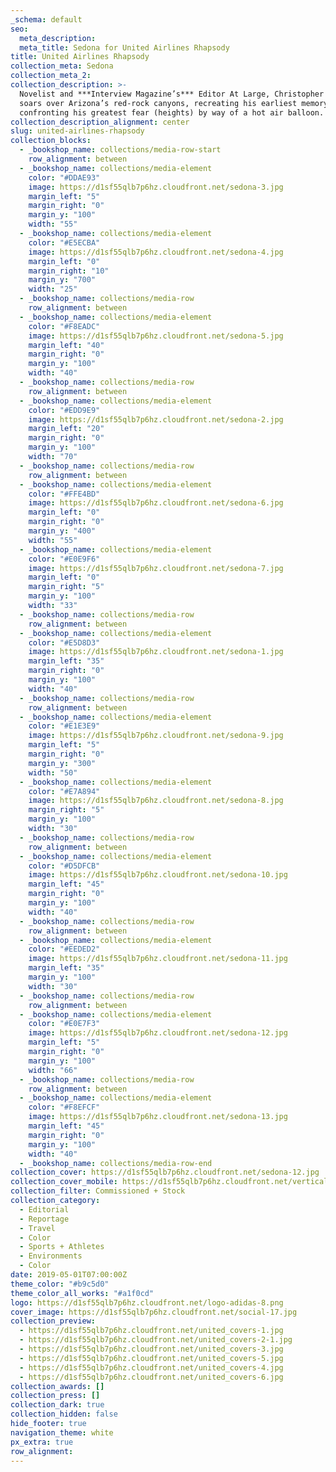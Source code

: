 ```yaml
---
_schema: default
seo:
  meta_description:
  meta_title: Sedona for United Airlines Rhapsody
title: United Airlines Rhapsody
collection_meta: Sedona
collection_meta_2:
collection_description: >-
  Novelist and ***Interview Magazine’s*** Editor At Large, Christopher Bollen
  soars over Arizona’s red-rock canyons, recreating his earliest memory and
  confronting his greatest fear (heights) by way of a hot air balloon.
collection_description_alignment: center
slug: united-airlines-rhapsody
collection_blocks:
  - _bookshop_name: collections/media-row-start
    row_alignment: between
  - _bookshop_name: collections/media-element
    color: "#DDAE93"
    image: https://d1sf55qlb7p6hz.cloudfront.net/sedona-3.jpg
    margin_left: "5"
    margin_right: "0"
    margin_y: "100"
    width: "55"
  - _bookshop_name: collections/media-element
    color: "#E5ECBA"
    image: https://d1sf55qlb7p6hz.cloudfront.net/sedona-4.jpg
    margin_left: "0"
    margin_right: "10"
    margin_y: "700"
    width: "25"
  - _bookshop_name: collections/media-row
    row_alignment: between
  - _bookshop_name: collections/media-element
    color: "#F8EADC"
    image: https://d1sf55qlb7p6hz.cloudfront.net/sedona-5.jpg
    margin_left: "40"
    margin_right: "0"
    margin_y: "100"
    width: "40"
  - _bookshop_name: collections/media-row
    row_alignment: between
  - _bookshop_name: collections/media-element
    color: "#EDD9E9"
    image: https://d1sf55qlb7p6hz.cloudfront.net/sedona-2.jpg
    margin_left: "20"
    margin_right: "0"
    margin_y: "100"
    width: "70"
  - _bookshop_name: collections/media-row
    row_alignment: between
  - _bookshop_name: collections/media-element
    color: "#FFE4BD"
    image: https://d1sf55qlb7p6hz.cloudfront.net/sedona-6.jpg
    margin_left: "0"
    margin_right: "0"
    margin_y: "400"
    width: "55"
  - _bookshop_name: collections/media-element
    color: "#E0E9F6"
    image: https://d1sf55qlb7p6hz.cloudfront.net/sedona-7.jpg
    margin_left: "0"
    margin_right: "5"
    margin_y: "100"
    width: "33"
  - _bookshop_name: collections/media-row
    row_alignment: between
  - _bookshop_name: collections/media-element
    color: "#E5D8D3"
    image: https://d1sf55qlb7p6hz.cloudfront.net/sedona-1.jpg
    margin_left: "35"
    margin_right: "0"
    margin_y: "100"
    width: "40"
  - _bookshop_name: collections/media-row
    row_alignment: between
  - _bookshop_name: collections/media-element
    color: "#E1E3E9"
    image: https://d1sf55qlb7p6hz.cloudfront.net/sedona-9.jpg
    margin_left: "5"
    margin_right: "0"
    margin_y: "300"
    width: "50"
  - _bookshop_name: collections/media-element
    color: "#E7A894"
    image: https://d1sf55qlb7p6hz.cloudfront.net/sedona-8.jpg
    margin_right: "5"
    margin_y: "100"
    width: "30"
  - _bookshop_name: collections/media-row
    row_alignment: between
  - _bookshop_name: collections/media-element
    color: "#D5DFCB"
    image: https://d1sf55qlb7p6hz.cloudfront.net/sedona-10.jpg
    margin_left: "45"
    margin_right: "0"
    margin_y: "100"
    width: "40"
  - _bookshop_name: collections/media-row
    row_alignment: between
  - _bookshop_name: collections/media-element
    color: "#EEDED2"
    image: https://d1sf55qlb7p6hz.cloudfront.net/sedona-11.jpg
    margin_left: "35"
    margin_y: "100"
    width: "30"
  - _bookshop_name: collections/media-row
    row_alignment: between
  - _bookshop_name: collections/media-element
    color: "#E0E7F3"
    image: https://d1sf55qlb7p6hz.cloudfront.net/sedona-12.jpg
    margin_left: "5"
    margin_right: "0"
    margin_y: "100"
    width: "66"
  - _bookshop_name: collections/media-row
    row_alignment: between
  - _bookshop_name: collections/media-element
    color: "#F8EFCF"
    image: https://d1sf55qlb7p6hz.cloudfront.net/sedona-13.jpg
    margin_left: "45"
    margin_right: "0"
    margin_y: "100"
    width: "40"
  - _bookshop_name: collections/media-row-end
collection_cover: https://d1sf55qlb7p6hz.cloudfront.net/sedona-12.jpg
collection_cover_mobile: https://d1sf55qlb7p6hz.cloudfront.net/verticalcovers-34.jpg
collection_filter: Commissioned + Stock
collection_category:
  - Editorial
  - Reportage
  - Travel
  - Color
  - Sports + Athletes
  - Environments
  - Color
date: 2019-05-01T07:00:00Z
theme_color: "#b9c5d0"
theme_color_all_works: "#a1f0cd"
logo: https://d1sf55qlb7p6hz.cloudfront.net/logo-adidas-8.png
cover_image: https://d1sf55qlb7p6hz.cloudfront.net/social-17.jpg
collection_preview:
  - https://d1sf55qlb7p6hz.cloudfront.net/united_covers-1.jpg
  - https://d1sf55qlb7p6hz.cloudfront.net/united_covers-2-1.jpg
  - https://d1sf55qlb7p6hz.cloudfront.net/united_covers-3.jpg
  - https://d1sf55qlb7p6hz.cloudfront.net/united_covers-5.jpg
  - https://d1sf55qlb7p6hz.cloudfront.net/united_covers-4.jpg
  - https://d1sf55qlb7p6hz.cloudfront.net/united_covers-6.jpg
collection_awards: []
collection_press: []
collection_dark: true
collection_hidden: false
hide_footer: true
navigation_theme: white
px_extra: true
row_alignment:
---
```

